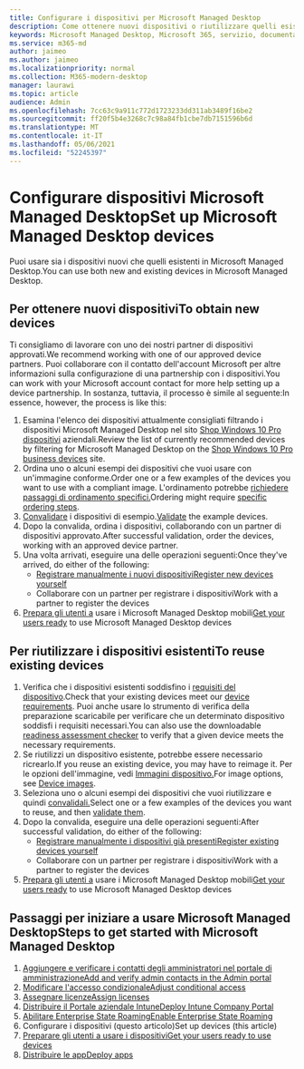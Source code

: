 ```yaml
---
title: Configurare i dispositivi per Microsoft Managed Desktop
description: Come ottenere nuovi dispositivi o riutilizzare quelli esistenti idonei
keywords: Microsoft Managed Desktop, Microsoft 365, servizio, documentazione
ms.service: m365-md
author: jaimeo
ms.author: jaimeo
ms.localizationpriority: normal
ms.collection: M365-modern-desktop
manager: laurawi
ms.topic: article
audience: Admin
ms.openlocfilehash: 7cc63c9a911c772d1723233dd311ab3489f16be2
ms.sourcegitcommit: ff20f5b4e3268c7c98a84fb1cbe7db7151596b6d
ms.translationtype: MT
ms.contentlocale: it-IT
ms.lasthandoff: 05/06/2021
ms.locfileid: "52245397"
---
```

# <a name="set-up-microsoft-managed-desktop-devices"></a><span data-ttu-id="5e452-104">Configurare dispositivi Microsoft Managed Desktop</span><span class="sxs-lookup"><span data-stu-id="5e452-104">Set up Microsoft Managed Desktop devices</span></span>

<span data-ttu-id="5e452-105">Puoi usare sia i dispositivi nuovi che quelli esistenti in Microsoft Managed Desktop.</span><span class="sxs-lookup"><span data-stu-id="5e452-105">You can use both new and existing devices in Microsoft Managed Desktop.</span></span>

## <a name="to-obtain-new-devices"></a><span data-ttu-id="5e452-106">Per ottenere nuovi dispositivi</span><span class="sxs-lookup"><span data-stu-id="5e452-106">To obtain new devices</span></span>

<span data-ttu-id="5e452-107">Ti consigliamo di lavorare con uno dei nostri partner di dispositivi approvati.</span><span class="sxs-lookup"><span data-stu-id="5e452-107">We recommend working with one of our approved device partners.</span></span> <span data-ttu-id="5e452-108">Puoi collaborare con il contatto dell'account Microsoft per altre informazioni sulla configurazione di una partnership con i dispositivi.</span><span class="sxs-lookup"><span data-stu-id="5e452-108">You can work with your Microsoft account contact for more help setting up a device partnership.</span></span> <span data-ttu-id="5e452-109">In sostanza, tuttavia, il processo è simile al seguente:</span><span class="sxs-lookup"><span data-stu-id="5e452-109">In essence, however, the process is like this:</span></span>

1. <span data-ttu-id="5e452-110">Esamina l'elenco dei dispositivi attualmente consigliati filtrando i dispositivi Microsoft Managed Desktop nel sito [Shop Windows 10 Pro dispositivi](https://www.microsoft.com/windowsforbusiness/view-all-devices) aziendali.</span><span class="sxs-lookup"><span data-stu-id="5e452-110">Review the list of currently recommended devices by filtering for Microsoft Managed Desktop on the [Shop Windows 10 Pro business devices](https://www.microsoft.com/windowsforbusiness/view-all-devices) site.</span></span>
2. <span data-ttu-id="5e452-111">Ordina uno o alcuni esempi dei dispositivi che vuoi usare con un'immagine conforme.</span><span class="sxs-lookup"><span data-stu-id="5e452-111">Order one or a few examples of the devices you want to use with a compliant image.</span></span> <span data-ttu-id="5e452-112">L'ordinamento potrebbe [richiedere passaggi di ordinamento specifici.](../service-description/device-images.md)</span><span class="sxs-lookup"><span data-stu-id="5e452-112">Ordering might require [specific ordering steps](../service-description/device-images.md).</span></span>
3. <span data-ttu-id="5e452-113">[Convalidare](validate-device.md) i dispositivi di esempio.</span><span class="sxs-lookup"><span data-stu-id="5e452-113">[Validate](validate-device.md) the example devices.</span></span>
5. <span data-ttu-id="5e452-114">Dopo la convalida, ordina i dispositivi, collaborando con un partner di dispositivi approvato.</span><span class="sxs-lookup"><span data-stu-id="5e452-114">After successful validation, order the devices, working with an approved device partner.</span></span>
6. <span data-ttu-id="5e452-115">Una volta arrivati, eseguire una delle operazioni seguenti:</span><span class="sxs-lookup"><span data-stu-id="5e452-115">Once they've arrived, do either of the following:</span></span>
    - [<span data-ttu-id="5e452-116">Registrare manualmente i nuovi dispositivi</span><span class="sxs-lookup"><span data-stu-id="5e452-116">Register new devices yourself</span></span>](register-devices-self.md)
    - <span data-ttu-id="5e452-117">Collaborare con un partner per registrare i dispositivi</span><span class="sxs-lookup"><span data-stu-id="5e452-117">Work with a partner to register the devices</span></span>
7. <span data-ttu-id="5e452-118">[Prepara gli utenti a](get-started-devices.md) usare i Microsoft Managed Desktop mobili</span><span class="sxs-lookup"><span data-stu-id="5e452-118">[Get your users ready](get-started-devices.md) to use Microsoft Managed Desktop devices</span></span>

## <a name="to-reuse-existing-devices"></a><span data-ttu-id="5e452-119">Per riutilizzare i dispositivi esistenti</span><span class="sxs-lookup"><span data-stu-id="5e452-119">To reuse existing devices</span></span>

1. <span data-ttu-id="5e452-120">Verifica che i dispositivi esistenti soddisfino i [requisiti del dispositivo](../service-description/device-requirements.md).</span><span class="sxs-lookup"><span data-stu-id="5e452-120">Check that your existing devices meet our [device requirements](../service-description/device-requirements.md).</span></span> <span data-ttu-id="5e452-121">Puoi anche usare lo [](../get-ready/readiness-assessment-downloadable.md) strumento di verifica della preparazione scaricabile per verificare che un determinato dispositivo soddisfi i requisiti necessari.</span><span class="sxs-lookup"><span data-stu-id="5e452-121">You can also use the downloadable [readiness assessment checker](../get-ready/readiness-assessment-downloadable.md) to verify that a given device meets the necessary requirements.</span></span> 
2. <span data-ttu-id="5e452-122">Se riutilizzi un dispositivo esistente, potrebbe essere necessario ricrearlo.</span><span class="sxs-lookup"><span data-stu-id="5e452-122">If you reuse an existing device, you may have to reimage it.</span></span> <span data-ttu-id="5e452-123">Per le opzioni dell'immagine, vedi [Immagini dispositivo.](../service-description/device-images.md)</span><span class="sxs-lookup"><span data-stu-id="5e452-123">For image options, see [Device images](../service-description/device-images.md).</span></span>
3. <span data-ttu-id="5e452-124">Seleziona uno o alcuni esempi dei dispositivi che vuoi riutilizzare e quindi [convalidali.](validate-device.md)</span><span class="sxs-lookup"><span data-stu-id="5e452-124">Select one or a few examples of the devices you want to reuse, and then [validate them](validate-device.md).</span></span>
4. <span data-ttu-id="5e452-125">Dopo la convalida, eseguire una delle operazioni seguenti:</span><span class="sxs-lookup"><span data-stu-id="5e452-125">After successful validation, do either of the following:</span></span>
    - [<span data-ttu-id="5e452-126">Registrare manualmente i dispositivi già presenti</span><span class="sxs-lookup"><span data-stu-id="5e452-126">Register existing devices yourself</span></span>](register-reused-devices-self.md)
    - <span data-ttu-id="5e452-127">Collaborare con un partner per registrare i dispositivi</span><span class="sxs-lookup"><span data-stu-id="5e452-127">Work with a partner to register the devices</span></span>
5. <span data-ttu-id="5e452-128">[Prepara gli utenti a](get-started-devices.md) usare i Microsoft Managed Desktop mobili</span><span class="sxs-lookup"><span data-stu-id="5e452-128">[Get your users ready](get-started-devices.md) to use Microsoft Managed Desktop devices</span></span>

## <a name="steps-to-get-started-with-microsoft-managed-desktop"></a><span data-ttu-id="5e452-129">Passaggi per iniziare a usare Microsoft Managed Desktop</span><span class="sxs-lookup"><span data-stu-id="5e452-129">Steps to get started with Microsoft Managed Desktop</span></span>

1. [<span data-ttu-id="5e452-130">Aggiungere e verificare i contatti degli amministratori nel portale di amministrazione</span><span class="sxs-lookup"><span data-stu-id="5e452-130">Add and verify admin contacts in the Admin portal</span></span>](add-admin-contacts.md)
2. [<span data-ttu-id="5e452-131">Modificare l'accesso condizionale</span><span class="sxs-lookup"><span data-stu-id="5e452-131">Adjust conditional access</span></span>](conditional-access.md)
3. [<span data-ttu-id="5e452-132">Assegnare licenze</span><span class="sxs-lookup"><span data-stu-id="5e452-132">Assign licenses</span></span>](assign-licenses.md)
4. [<span data-ttu-id="5e452-133">Distribuire il Portale aziendale Intune</span><span class="sxs-lookup"><span data-stu-id="5e452-133">Deploy Intune Company Portal</span></span>](company-portal.md)
5. [<span data-ttu-id="5e452-134">Abilitare Enterprise State Roaming</span><span class="sxs-lookup"><span data-stu-id="5e452-134">Enable Enterprise State Roaming</span></span>](enterprise-state-roaming.md)
6. <span data-ttu-id="5e452-135">Configurare i dispositivi (questo articolo)</span><span class="sxs-lookup"><span data-stu-id="5e452-135">Set up devices (this article)</span></span>
7. [<span data-ttu-id="5e452-136">Preparare gli utenti a usare i dispositivi</span><span class="sxs-lookup"><span data-stu-id="5e452-136">Get your users ready to use devices</span></span>](get-started-devices.md)
8. [<span data-ttu-id="5e452-137">Distribuire le app</span><span class="sxs-lookup"><span data-stu-id="5e452-137">Deploy apps</span></span>](deploy-apps.md)
